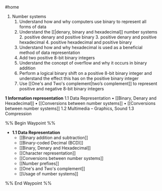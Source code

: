 #home 

1. Number systems
	1. Understand how and why computers use binary to represent all forms of data 
	2. Understand the [[|denary, binary and hexadecimal]] number systems 
		2. positive denary and positive binary 
		3. positive denary and positive hexadecimal
		4. positive hexadecimal and positive binary 
	3. Understand how and why hexadecimal is used as a beneficial method of data representation 
	4. Add two positive 8-bit binary integers
	5. Understand the concept of overflow and why it occurs in binary addition
	6. Perform a logical binary shift on a positive 8-bit binary integer and understand the effect this has on the positive binary integer
	7. Use [[One's and Two's complement|two’s complement]] to represent positive and negative 8-bit binary integers

**1 Information representation**
	1.1 Data Representation 
		• [[Binary, Denary and Hexadecimal]]
		• [[Conversions between number systems]]
		• [[Conversions between number systems]]
	1.2 Multimedia – Graphics, Sound 
	1.3 Compression

%% Begin Waypoint %%
- **1.1 Data Representation**
	- [[Binary addition and subtraction]]
	- [[Binary-coded Decimal (BCD)]]
	- [[Binary, Denary and Hexadecimal]]
	- [[Character representation]]
	- [[Conversions between number systems]]
	- [[Number prefixes]]
	- [[One's and Two's complement]]
	- [[Usage of number systems]]

%% End Waypoint %%
